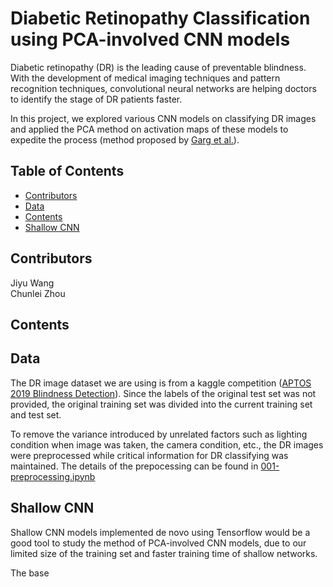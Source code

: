 # Diabetic Retinopathy Classification using PCA-involved CNN models

Diabetic retinopathy (DR) is the leading cause of preventable blindness. With the development of medical imaging techniques and pattern recognition techniques, convolutional neural networks are helping doctors to identify the stage of DR patients faster. <br />

In this project, we explored various CNN models on classifying DR images and applied the PCA method on activation maps of these models to expedite the process (method proposed by [Garg et al.](https://arxiv.org/abs/1812.06224)). <br />

<!-- TABLE OF CONTENTS -->
## Table of Contents

* [Contributors](#contributors)
* [Data](#data)
* [Contents](#contents)
* [Shallow CNN](#shallow-cnn)

## Contributors
Jiyu Wang <br />
Chunlei Zhou <br />

## Contents


<!-- Data -->
## Data
The DR image dataset we are using is from a kaggle competition ([APTOS 2019 Blindness Detection](https://www.kaggle.com/c/aptos2019-blindness-detection)). Since the labels of the original test set was not provided, the original training set was divided into the current training set and test set.<br />

To remove the variance introduced by unrelated factors such as lighting condition when image was taken, the camera condition, etc., the DR images were preprocessed while critical information for DR classifying was maintained. The details of the prepocessing can be found in [001-preprocessing.ipynb](001-preprocessing.ipynb)

## Shallow CNN
Shallow CNN models implemented de novo using Tensorflow would be a good tool to study the method of PCA-involved CNN models, due to our limited size of the training set and faster training time of shallow networks.<br />

The base 
